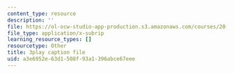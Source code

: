 ```yaml
---
content_type: resource
description: ''
file: https://ol-ocw-studio-app-production.s3.amazonaws.com/courses/20-219-becoming-the-next-bill-nye-writing-and-hosting-the-educational-show-january-iap-2015/a3e6952e63d1508f93a1396abce67eee_qkkI9Z9tKvo.vtt
file_type: application/x-subrip
learning_resource_types: []
resourcetype: Other
title: 3play caption file
uid: a3e6952e-63d1-508f-93a1-396abce67eee
---
```

